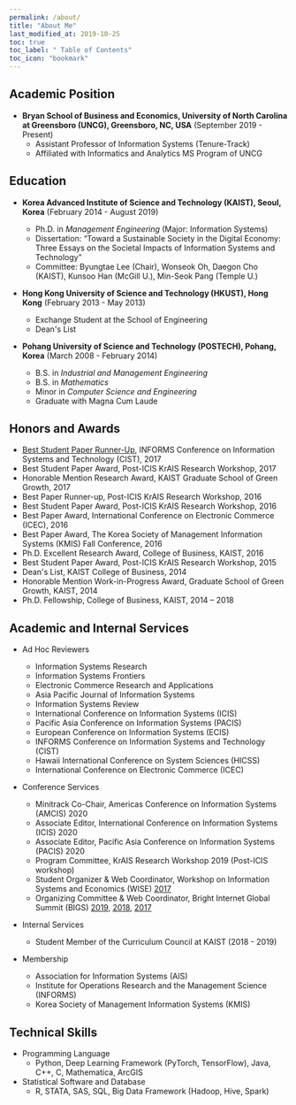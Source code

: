 ```yaml
---
permalink: /about/
title: "About Me"
last_modified_at: 2019-10-25
toc: true
toc_label: " Table of Contents"
toc_icon: "bookmark"
---
```


## Academic Position
* **Bryan School of Business and Economics, University of North Carolina at Greensboro (UNCG), Greensboro, NC, USA** (September 2019 - Present)
	* Assistant Professor of Information Systems (Tenure-Track)
	* Affiliated with Informatics and Analytics MS Program of UNCG


## Education
* **Korea Advanced Institute of Science and Technology (KAIST), Seoul, Korea** (February 2014 - August 2019)
	* Ph.D. in *Management Engineering* (Major: Information Systems)
	* Dissertation: “Toward a Sustainable Society in the Digital Economy: Three Essays on the Societal Impacts of Information Systems and Technology”
	* Committee: Byungtae Lee (Chair), Wonseok Oh, Daegon Cho (KAIST), Kunsoo Han (McGill U.), Min-Seok Pang (Temple U.)

* **Hong Kong University of Science and Technology (HKUST), Hong Kong** (February 2013 - May 2013)
	* Exchange Student at the School of Engineering
	* Dean's List

* **Pohang University of Science and Technology (POSTECH), Pohang, Korea** (March 2008 - February 2014)
	* B.S. in *Industrial and Management Engineering*
	* B.S. in *Mathematics*
	* Minor in *Computer Science and Engineering*
	* Graduate with Magna Cum Laude


## Honors and Awards
* [Best Student Paper Runner-Up][8], INFORMS Conference on Information Systems and Technology (CIST), 2017
* Best Student Paper Award, Post-ICIS KrAIS Research Workshop, 2017
* Honorable Mention Research Award, KAIST Graduate School of Green Growth, 2017
* Best Paper Runner-up, Post-ICIS KrAIS Research Workshop, 2016
* Best Student Paper Award, Post-ICIS KrAIS Research Workshop, 2016
* Best Paper Award, International Conference on Electronic Commerce (ICEC), 2016
* Best Paper Award, The Korea Society of Management Information Systems (KMIS) Fall Conference, 2016
* Ph.D. Excellent Research Award, College of Business, KAIST, 2016
* Best Student Paper Award, Post-ICIS KrAIS Research Workshop, 2015
* Dean's List, KAIST College of Business, 2014
* Honorable Mention Work-in-Progress Award, Graduate School of Green Growth, KAIST, 2014
* Ph.D. Fellowship, College of Business, KAIST, 2014 – 2018


## Academic and Internal Services
* Ad Hoc Reviewers
	* Information Systems Research
	* Information Systems Frontiers
	* Electronic Commerce Research and Applications
	* Asia Pacific Journal of Information Systems
	* Information Systems Review
	* International Conference on Information Systems (ICIS)
	* Pacific Asia Conference on Information Systems (PACIS)
	* European Conference on Information Systems (ECIS)
	* INFORMS Conference on Information Systems and Technology (CIST)
	* Hawaii International Conference on System Sciences (HICSS)
	* International Conference on Electronic Commerce (ICEC)

* Conference Services
	* Minitrack Co-Chair, Americas Conference on Information Systems (AMCIS) 2020
	* Associate Editor, International Conference on Information Systems (ICIS) 2020
	* Associate Editor, Pacific Asia Conference on Information Systems (PACIS) 2020
	* Program Committee, KrAIS Research Workshop 2019 (Post-ICIS workshop)
	* Student Organizer & Web Coordinator, Workshop on Information Systems and Economics (WISE) [2017][4]
	* Organizing Committee & Web Coordinator, Bright Internet Global Summit (BIGS) [2019][7], [2018][6], [2017][5]

* Internal Services
	* Student Member of the Curriculum Council at KAIST (2018 - 2019)

* Membership
	* Association for Information Systems (AIS)
	* Institute for Operations Research and the Management Science (INFORMS)
	* Korea Society of Management Information Systems (KMIS)


## Technical Skills
* Programming Language
	* Python, Deep Learning Framework (PyTorch, TensorFlow), Java, C++, C, Mathematica, ArcGIS
* Statistical Software and Database
	* R, STATA, SAS, SQL, Big Data Framework (Hadoop, Hive, Spark)


[1]: https://www.business.kaist.edu/
[2]: http://postech.edu/eng/
[4]: https://wiseconf2017.wixsite.com/wise
[5]: https://bigsconf2017.wixsite.com/bigs2017
[6]: http://brightinternet.org/bigs2018/
[7]: http://brightinternet.org/bigs2019/
[8]: https://www.informs.org/ORMS-Today/Public-Articles/February-Volume-45-Number-1/INFORMS-News-2017-INFORMS-Subdivision-Awards